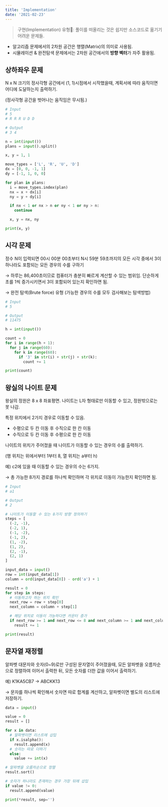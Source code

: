 ```yaml
---
title: 'Implementation'
date: '2021-02-23'
---
```


> 구현(Implementation) 유형: 풀이를 떠올리는 것은 쉽지만 소스코드로 옮기기 어려운 문제들.

- 알고리즘 문제에서의 2차원 공간은 <span>행렬(Matrix)</span>의 의미로 사용됨.
- 시뮬레이션 & 완전탐색 문제에서는 2차원 공간에서의 **방향 벡터**가 자주 활용됨.

## 상하좌우 문제

N x N 크기의 정사각형 공간에서 (1, 1)시점에서 시작했을때, 계획서에 따라 움직이면 어디에 도달하는지 출력하기.

(정사각형 공간을 벗어나는 움직임은 무시됨.)

```python
# Input
# 5
# R R R U D D

# Output
# 3 4

n = int(input())
plans = input().split()

x, y = 1, 1

move_types = ['L', 'R', 'U', 'D']
dx = [0, 0, -1, 1]
dy = [-1, 1, 0, 0]

for plan in plans:
  i = move_types.index(plan)
  nx = x + dx[i]
  ny = y + dy[i]

  if nx < 1 or nx > n or ny < 1 or ny > n:
    continue

  x, y = nx, ny

print(x, y) 
```

## 시각 문제

정수 N이 입력되면 00시 00분 00초부터 N시 59분 59초까지의 모든 시각 중에서 3이 하나라도 포함되는 모든 경우의 수를 구하기

→ 하루는 86,400초이므로 컴퓨터가 충분히 빠르게 계산할 수 있는 범위임. 단순하게 초를 1씩 증가시키면서 3이 포함되어 있는지 확인하면 됨.

→ <span>완전 탐색(Brute force)</span> 유형 (가능한 경우의 수를 모두 검사해보는 탐색방법)

```python
# Input
# 5

# Output
# 11475

h = int(input())

count = 0
for i in range(h + 1):
  for j in range(60):
    for k in range(60):
      if '3' in str(i) + str(j) + str(k):
        count += 1

print(count)
```

## 왕실의 나이트 문제

왕실의 정원은 8 x 8 좌표평면. 나이트는 L자 형태로만 이동할 수 있고, 정원밖으로는 못 나감.

특정 위치에서 2가지 경우로 이동할 수 있음.

- 수평으로 두 칸 이동 후 수직으로 한 칸 이동
- 수직으로 두 칸 이동 후 수평으로 한 칸 이동

나이트의 위치가 주어졌을 때 나이트가 이동할 수 있는 경우의 수를 출력하기.

(행 위치는 위에서부터 1부터 8, 열 위치는 a부터 h)

예) c2에 있을 때 이동할 수 있는 경우의 수는 6가지.

→ 총 가능한 8가지 경로를 하나씩 확인하며 각 위치로 이동이 가능한지 확인하면 됨.

```python
# Input
# a1

# Output
# 2

# 나이트가 이동할 수 있는 8가지 방향 정의하기
steps = [
  (-2, -1),
  (-2, 1),
  (-1, -2),
  (-1, 2),
  (1, -2),
  (1, 2),
  (2, -1),
  (2, 1)
]

input_data = input()
row = int(input_data[1])
column = ord(input_data[0]) - ord('a') + 1

result = 0
for step in steps:
  # 이동하고자 하는 위치 확인
  next_row = row + step[0]
  next_column = column + step[1]

  # 해당 위치로 이동이 가능하다면 카운터 증가
  if next_row >= 1 and next_row <= 8 and next_column >= 1 and next_column <= 8:
    result += 1

print(result)
```

## 문자열 재정렬

알파벳 대문자와 숫자(0~9)로만 구성된 문자열이 주어졌을때, 모든 알파벳을 오름차순으로 정렬하여 이어서 출력한 뒤, 모든 숫자를 더한 값을 이어서 출력하기.

예) K1KA5CB7 → ABCKK13

→ 문자를 하나씩 확인해서 숫자면 따로 합계를 계산하고, 알파벳이면 별도의 리스트에 저장하기.

```python
data = input()

value = 0
result = []

for x in data:
  # 알파벳이면 리스트에 삽입
  if x.isalpha():
    result.append(x)
  # 숫자는 따로 더하기
  else:
    value += int(x)

# 알파벳을 오름차순으로 정렬
result.sort()

# 숫자가 하나라도 존재하는 경우 가장 뒤에 삽입
if value != 0:
  result.append(value)

print(*result, sep='')
```